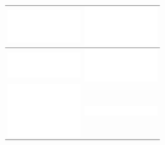 | ![organization metrics](https://github.com/weee-open/weee-open/blob/master/metrics.organization.svg) | ![achievements](https://github.com/weee-open/weee-open/blob/master/metrics.plugin.achievements.svg) |
|-|-|
| ![most used languages](https://github.com/weee-open/weee-open/blob/master/metrics.plugin.languages.details.svg) | [![WEEE Talk RSS feed](https://github.com/weee-open/weee-open/blob/master/metrics.plugin.rss.svg)](https://podcast.weeeopen.it) |
| ![organization habits](https://github.com/weee-open/weee-open/blob/master/metrics.plugin.habits.svg) | [![website screenshot](https://github.com/weee-open/weee-open/blob/master/metrics.plugin.screenshot.svg)](https://weeeopen.polito.it) |
